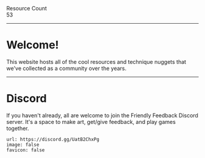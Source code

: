 <div markdown="1" class="ff_badge">
<div markdown="1" class="ff_badge_title">Resource Count</div>
<div markdown="1" class="ff_badge_value">53</div>
</div>

___

# Welcome!

This website hosts all of the cool resources and technique nuggets that we've collected as a community over the years. 

---
# Discord
If you haven't already, all are welcome to join the Friendly Feedback Discord server. It's a space to make art, get/give feedback, and play games together.

```embed
url: https://discord.gg/UatB2ChxPg
image: false
favicon: false
```